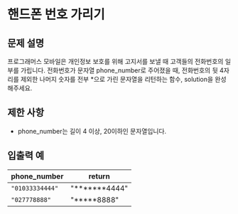 <h1>핸드폰 번호 가리기</h1>


<h2>문제 설명</h2>
프로그래머스 모바일은 개인정보 보호를 위해 고지서를 보낼 때 고객들의 전화번호의 일부를 가립니다.
전화번호가 문자열 phone_number로 주어졌을 때, 전화번호의 뒷 4자리를 제외한 나머지 숫자를 전부 *으로 가린 문자열을 리턴하는 함수, solution을 완성해주세요.

<h2>제한 사항</h2>


- phone_number는 길이 4 이상, 20이하인 문자열입니다.


<h2>입출력 예</h2>

|phone_number|return|
|---|---|
|`"01033334444"`|"*******4444"|
|`"027778888"`|"*****8888"|
